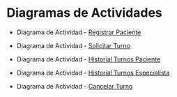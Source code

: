 # Diagramas de Actividades

+ Diagrama de Actividad - [Registrar Paciente](https://drive.google.com/file/d/1GlHSiBGSnMXJJ90ABOB9gB6d1cYDMQ1e/view?usp=sharing)

+ Diagrama de Actividad - [Solicitar Turno](https://drive.google.com/file/d/1v5eP99fakfW3P_vzR_DonOxOk8BIE62W/view?usp=sharing)

+ Diagrama de Actividad - [Historial Turnos Paciente](https://drive.google.com/file/d/1LT3iP3O55vZb_JLjV8l1KieWoXGVj5pY/view?usp=sharing)

+ Diagrama de Actividad - [Historial Turnos Especialista](https://drive.google.com/file/d/1sGJDzTWcX1ANyNewwIjpH6BaVbPSLWKE/view?usp=sharing)

+ Diagrama de Actividad - [Cancelar Turno](https://drive.google.com/file/d/1ssk5xLaX4ZbKaESOdvnx9T_VoRQMZjXP/view?usp=sharing)
